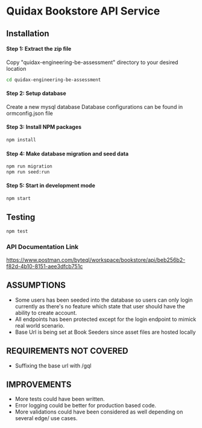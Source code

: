 # Quidax Bookstore API Service

## Installation
#### Step 1: Extract the zip file 

Copy "quidax-engineering-be-assessment" directory to your desired location
```bash
cd quidax-engineering-be-assessment
```

#### Step 2: Setup database
Create a new mysql database
Database configurations can be found in ormconfig.json file

#### Step 3: Install NPM packages
```bash
npm install
```

#### Step 4: Make database migration and seed data
```bash
npm run migration
npm run seed:run
```

#### Step 5: Start in development mode
```bash
npm start
```

## Testing
```bash
npm test
```

### API Documentation Link
https://www.postman.com/byteql/workspace/bookstore/api/beb256b2-f82d-4b10-8151-aee3dfcb751c

## ASSUMPTIONS
- Some users has been seeded into the database so users can only login currently as there's no feature which state that user should have the ability to create account.
- All endpoints has been protected except for the login endpoint to mimick real world scenario.
- Base Url is being set at Book Seeders since asset files are hosted locally

## REQUIREMENTS NOT COVERED
- Suffixing the base url with /gql

## IMPROVEMENTS
- More tests could have been written.
- Error logging could be better for production based code.
- More validations could have been considered as well depending on several edge/ use cases.